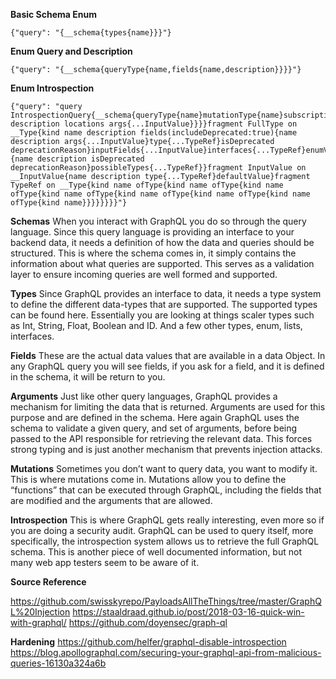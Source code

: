 **Basic Schema Enum**

`{"query": "{__schema{types{name}}}"}`

**Enum Query and Description**

`{"query": "{__schema{queryType{name,fields{name,description}}}}"}`

**Enum Introspection**

```
{"query": "query IntrospectionQuery{__schema{queryType{name}mutationType{name}subscriptionType{name}types{...FullType}directives{name description locations args{...InputValue}}}}fragment FullType on __Type{kind name description fields(includeDeprecated:true){name description args{...InputValue}type{...TypeRef}isDeprecated deprecationReason}inputFields{...InputValue}interfaces{...TypeRef}enumValues(includeDeprecated:true){name description isDeprecated deprecationReason}possibleTypes{...TypeRef}}fragment InputValue on __InputValue{name description type{...TypeRef}defaultValue}fragment TypeRef on __Type{kind name ofType{kind name ofType{kind name ofType{kind name ofType{kind name ofType{kind name ofType{kind name ofType{kind name}}}}}}}}"}
```

**Schemas**
When you interact with GraphQL you do so through the query language. Since this query language is providing an interface to your backend data, it needs a definition of how the data and queries should be structured. This is where the schema comes in, it simply contains the information about what queries are supported. This serves as a validation layer to ensure incoming queries are well formed and supported.

**Types**
Since GraphQL provides an interface to data, it needs a type system to define the different data-types that are supported. The supported types can be found here. Essentially you are looking at things scaler types such as Int, String, Float, Boolean and ID. And a few other types, enum, lists, interfaces.

**Fields**
These are the actual data values that are available in a data Object. In any GraphQL query you will see fields, if you ask for a field, and it is defined in the schema, it will be return to you.

**Arguments**
Just like other query languages, GraphQL provides a mechanism for limiting the data that is returned. Arguments are used for this purpose and are defined in the schema. Here again GraphQL uses the schema to validate a given query, and set of arguments, before being passed to the API responsible for retrieving the relevant data. This forces strong typing and is just another mechanism that prevents injection attacks.

**Mutations**
Sometimes you don’t want to query data, you want to modify it. This is where mutations come in. Mutations allow you to define the “functions” that can be executed through GraphQL, including the fields that are modified and the arguments that are allowed.

**Introspection**
This is where GraphQL gets really interesting, even more so if you are doing a security audit. GraphQL can be used to query itself, more specifically, the introspection system allows us to retrieve the full GraphQL schema. This is another piece of well documented information, but not many web app testers seem to be aware of it.


**Source Reference**

https://github.com/swisskyrepo/PayloadsAllTheThings/tree/master/GraphQL%20Injection
https://staaldraad.github.io/post/2018-03-16-quick-win-with-graphql/
https://github.com/doyensec/graph-ql

**Hardening**
https://github.com/helfer/graphql-disable-introspection
https://blog.apollographql.com/securing-your-graphql-api-from-malicious-queries-16130a324a6b
